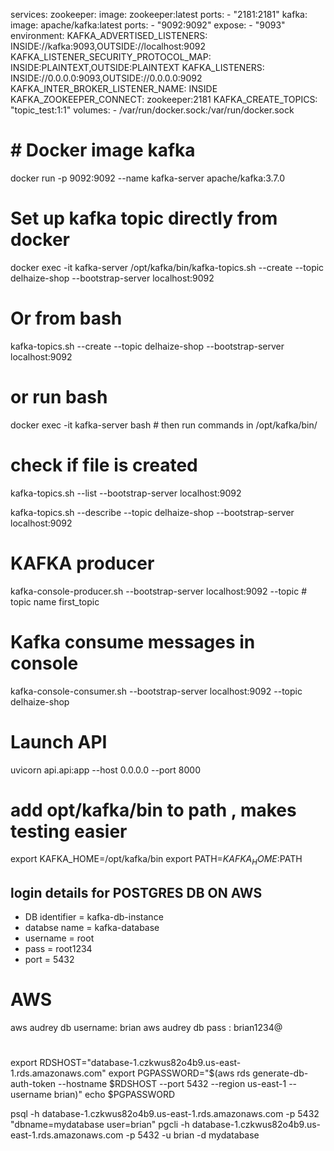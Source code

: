 services:
  zookeeper:
    image: zookeeper:latest
    ports:
     - "2181:2181"
  kafka:
    image: apache/kafka:latest
    ports:
     - "9092:9092"
    expose:
     - "9093"
    environment:
      KAFKA_ADVERTISED_LISTENERS: INSIDE://kafka:9093,OUTSIDE://localhost:9092
      KAFKA_LISTENER_SECURITY_PROTOCOL_MAP: INSIDE:PLAINTEXT,OUTSIDE:PLAINTEXT
      KAFKA_LISTENERS: INSIDE://0.0.0.0:9093,OUTSIDE://0.0.0.0:9092
      KAFKA_INTER_BROKER_LISTENER_NAME: INSIDE
      KAFKA_ZOOKEEPER_CONNECT: zookeeper:2181
      KAFKA_CREATE_TOPICS: "topic_test:1:1"
    volumes:
     - /var/run/docker.sock:/var/run/docker.sock 



# # Docker image kafka
docker run -p 9092:9092 --name kafka-server apache/kafka:3.7.0

# Set up kafka topic directly from docker
docker exec -it kafka-server /opt/kafka/bin/kafka-topics.sh --create --topic delhaize-shop --bootstrap-server localhost:9092

# Or from bash
kafka-topics.sh --create --topic delhaize-shop --bootstrap-server localhost:9092

# or run bash
docker exec -it kafka-server bash # then run commands in /opt/kafka/bin/

# check if file is created
kafka-topics.sh --list --bootstrap-server localhost:9092

kafka-topics.sh --describe --topic delhaize-shop --bootstrap-server localhost:9092

# KAFKA producer
kafka-console-producer.sh --bootstrap-server localhost:9092 --topic # topic name first_topic

# Kafka consume messages in console
kafka-console-consumer.sh --bootstrap-server localhost:9092 --topic delhaize-shop

# Launch API 

uvicorn api.api:app --host 0.0.0.0 --port 8000 

# add opt/kafka/bin to path , makes testing easier
export KAFKA_HOME=/opt/kafka/bin
export PATH=$KAFKA_HOME:$PATH


## login details for POSTGRES DB ON AWS

- DB identifier = kafka-db-instance
- databse name = kafka-database
- username = root
- pass = root1234
- port = 5432


# AWS
aws audrey db username: brian
aws audrey db pass : brian1234@

#
export RDSHOST="database-1.czkwus82o4b9.us-east-1.rds.amazonaws.com"
export PGPASSWORD="$(aws rds generate-db-auth-token --hostname $RDSHOST --port 5432 --region us-east-1 --username brian)"
echo $PGPASSWORD


psql -h database-1.czkwus82o4b9.us-east-1.rds.amazonaws.com -p 5432 "dbname=mydatabase user=brian"
pgcli -h database-1.czkwus82o4b9.us-east-1.rds.amazonaws.com -p 5432 -u brian -d mydatabase